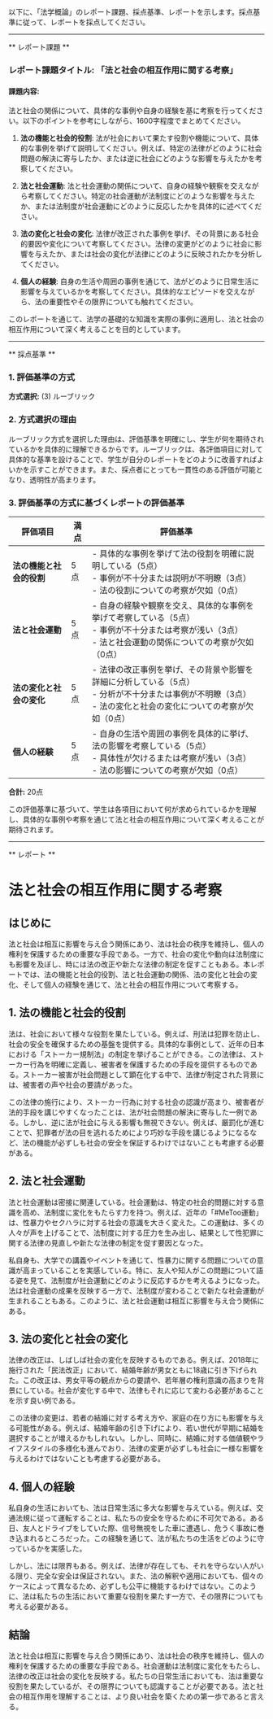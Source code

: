 以下に、「法学概論」のレポート課題、採点基準、レポートを示します。採点基準に従って、レポートを採点してください。

---------------------------------------
** レポート課題 **

### レポート課題タイトル: 「法と社会の相互作用に関する考察」

#### 課題内容:
法と社会の関係について、具体的な事例や自身の経験を基に考察を行ってください。以下のポイントを参考にしながら、1600字程度でまとめてください。

1. **法の機能と社会的役割**: 法が社会において果たす役割や機能について、具体的な事例を挙げて説明してください。例えば、特定の法律がどのように社会問題の解決に寄与したか、または逆に社会にどのような影響を与えたかを考察してください。

2. **法と社会運動**: 法と社会運動の関係について、自身の経験や観察を交えながら考察してください。特定の社会運動が法制度にどのような影響を与えたか、または法制度が社会運動にどのように反応したかを具体的に述べてください。

3. **法の変化と社会の変化**: 法律が改正された事例を挙げ、その背景にある社会的要因や変化について考察してください。法律の変更がどのように社会に影響を与えたか、または社会の変化が法律にどのように反映されたかを分析してください。

4. **個人の経験**: 自身の生活や周囲の事例を通じて、法がどのように日常生活に影響を与えているかを考察してください。具体的なエピソードを交えながら、法の重要性やその限界についても触れてください。

このレポートを通じて、法学の基礎的な知識を実際の事例に適用し、法と社会の相互作用について深く考えることを目的としています。

---------------------------------------
** 採点基準 **

### 1. 評価基準の方式
**方式選択:** (3) ルーブリック

### 2. 方式選択の理由
ルーブリック方式を選択した理由は、評価基準を明確にし、学生が何を期待されているかを具体的に理解できるからです。ルーブリックは、各評価項目に対して具体的な基準を設けることで、学生が自分のレポートをどのように改善すればよいかを示すことができます。また、採点者にとっても一貫性のある評価が可能となり、透明性が高まります。

### 3. 評価基準の方式に基づくレポートの評価基準

| 評価項目                     | 満点 | 評価基準                                                                                     |
|------------------------------|------|----------------------------------------------------------------------------------------------|
| **法の機能と社会的役割**     | 5点  | - 具体的な事例を挙げて法の役割を明確に説明している（5点）<br>- 事例が不十分または説明が不明瞭（3点）<br>- 法の役割についての考察が欠如（0点） |
| **法と社会運動**             | 5点  | - 自身の経験や観察を交え、具体的な事例を挙げて考察している（5点）<br>- 事例が不十分または考察が浅い（3点）<br>- 法と社会運動の関係についての考察が欠如（0点） |
| **法の変化と社会の変化**     | 5点  | - 法律の改正事例を挙げ、その背景や影響を詳細に分析している（5点）<br>- 分析が不十分または事例が不明瞭（3点）<br>- 法の変化と社会の変化についての考察が欠如（0点） |
| **個人の経験**               | 5点  | - 自身の生活や周囲の事例を具体的に挙げ、法の影響を考察している（5点）<br>- 具体性が欠けるまたは考察が浅い（3点）<br>- 法の影響についての考察が欠如（0点） |

**合計:** 20点

この評価基準に基づいて、学生は各項目において何が求められているかを理解し、具体的な事例や考察を通じて法と社会の相互作用について深く考えることが期待されます。

---------------------------------------
** レポート **
# 法と社会の相互作用に関する考察

## はじめに

法と社会は相互に影響を与え合う関係にあり、法は社会の秩序を維持し、個人の権利を保護するための重要な手段である。一方で、社会の変化や動向は法制度にも影響を及ぼし、時には法の改正や新たな法律の制定を促すこともある。本レポートでは、法の機能と社会的役割、法と社会運動の関係、法の変化と社会の変化、そして個人の経験を通じて、法と社会の相互作用について考察する。

## 1. 法の機能と社会的役割

法は、社会において様々な役割を果たしている。例えば、刑法は犯罪を防止し、社会の安全を確保するための基盤を提供する。具体的な事例として、近年の日本における「ストーカー規制法」の制定を挙げることができる。この法律は、ストーカー行為を明確に定義し、被害者を保護するための手段を提供するものである。ストーカー被害が社会問題として顕在化する中で、法律が制定された背景には、被害者の声や社会の要請があった。

この法律の施行により、ストーカー行為に対する社会の認識が高まり、被害者が法的手段を講じやすくなったことは、法が社会問題の解決に寄与した一例である。しかし、逆に法が社会に与える影響も無視できない。例えば、厳罰化が進むことで、犯罪者が法の目を逃れるためにより巧妙な手段を講じるようになるなど、法の機能が必ずしも社会の安全を保証するわけではないことも考慮する必要がある。

## 2. 法と社会運動

法と社会運動は密接に関連している。社会運動は、特定の社会的問題に対する意識を高め、法制度に変化をもたらす力を持つ。例えば、近年の「#MeToo運動」は、性暴力やセクハラに対する社会の意識を大きく変えた。この運動は、多くの人々が声を上げることで、法制度に対する圧力を生み出し、結果として性犯罪に関する法律の見直しや新たな法律の制定を促す要因となった。

私自身も、大学での講義やイベントを通じて、性暴力に関する問題についての意識が高まっていることを実感している。特に、友人や知人がこの問題について語る姿を見て、法制度が社会運動にどのように反応するかを考えるようになった。法は社会運動の成果を反映する一方で、法制度が変わることで新たな社会運動が生まれることもある。このように、法と社会運動は相互に影響を与え合う関係にある。

## 3. 法の変化と社会の変化

法律の改正は、しばしば社会の変化を反映するものである。例えば、2018年に施行された「民法改正」において、結婚年齢が男女ともに18歳に引き下げられた。この改正は、男女平等の観点からの要請や、若年層の権利意識の高まりを背景にしている。社会が変化する中で、法律もそれに応じて変わる必要があることを示す良い例である。

この法律の変更は、若者の結婚に対する考え方や、家庭の在り方にも影響を与える可能性がある。例えば、結婚年齢の引き下げにより、若い世代が早期に結婚を選択することが増えるかもしれない。しかし、同時に、結婚に対する価値観やライフスタイルの多様化も進んでおり、法律の変更が必ずしも社会に一様な影響を与えるわけではないことも考慮する必要がある。

## 4. 個人の経験

私自身の生活においても、法は日常生活に多大な影響を与えている。例えば、交通法規に従って運転することは、私たちの安全を守るために不可欠である。ある日、友人とドライブをしていた際、信号無視をした車に遭遇し、危うく事故に巻き込まれるところだった。この経験を通じて、法が私たちの生活をどのように守っているかを実感した。

しかし、法には限界もある。例えば、法律が存在しても、それを守らない人がいる限り、完全な安全は保証されない。また、法の解釈や適用においても、個々のケースによって異なるため、必ずしも公平に機能するわけではない。このように、法は私たちの生活において重要な役割を果たす一方で、その限界についても考える必要がある。

## 結論

法と社会は相互に影響を与え合う関係にあり、法は社会の秩序を維持し、個人の権利を保護するための重要な手段である。社会運動は法制度に変化をもたらし、法律の改正は社会の変化を反映する。私たちの日常生活においても、法は重要な役割を果たしているが、その限界についても認識することが必要である。法と社会の相互作用を理解することは、より良い社会を築くための第一歩であると言える。


